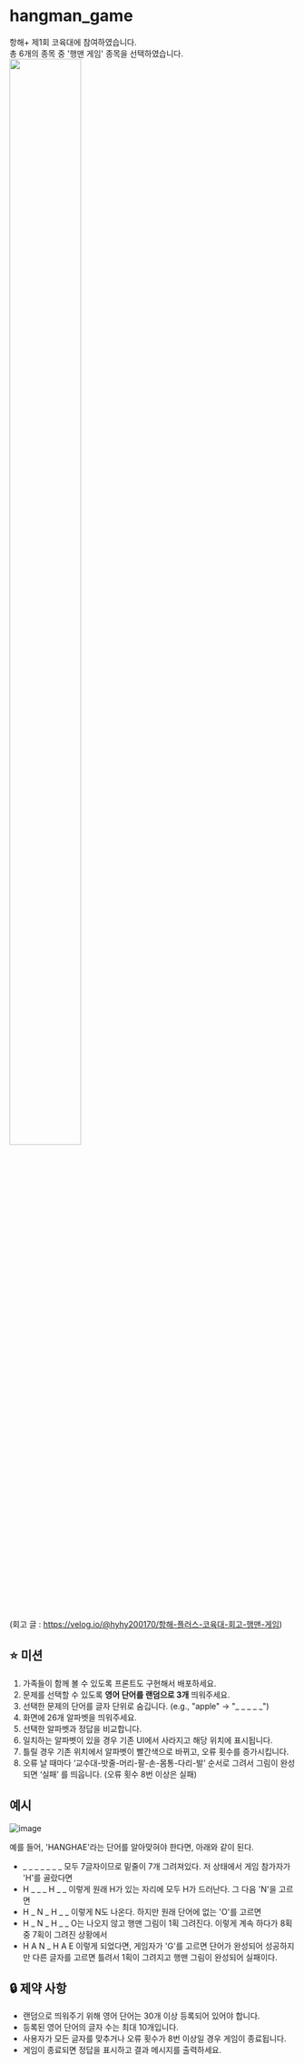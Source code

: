 # hangman_game
항해+ 제1회 코육대에 참여하였습니다.  
총 6개의 종목 중 '행맨 게임' 종목을 선택하였습니다.  
<img src="https://github.com/sihyun10/hangman_game/assets/92582664/296975ff-17da-4c84-b00c-1b1f1e611e0b" width="50%" height="70%">

(회고 글 : https://velog.io/@hyhy200170/항해-플러스-코육대-회고-행맨-게임)

## ⭐ 미션
1. 가족들이 함께 볼 수 있도록 프론트도 구현해서 배포하세요.
2. 문제를 선택할 수 있도록 **영어 단어를 랜덤으로 3개** 띄워주세요.
3. 선택한 문제의 단어를 글자 단위로 숨깁니다. (e.g., "apple" -> "_ _ _ _ _")
4. 화면에 26개 알파벳을 띄워주세요.
5. 선택한 알파벳과 정답을 비교합니다.
6. 일치하는 알파벳이 있을 경우 기존 UI에서 사라지고 해당 위치에 표시됩니다.
7. 틀릴 경우 기존 위치에서 알파벳이 빨간색으로 바뀌고, 오류 횟수를 증가시킵니다.
8. 오류 날 때마다 ‘교수대-밧줄-머리-팔-손-몸통-다리-발’ 순서로 그려서 그림이 완성되면 ‘실패’ 를 띄웁니다. (오류 횟수 8번 이상은 실패)

## 예시
![image](https://github.com/sihyun10/hangman_game/assets/92582664/ed02f77a-a17f-4edf-9268-20243ca705de)

예를 들어, 'HANGHAE'라는 단어를 알아맞혀야 한다면, 아래와 같이 된다.  

- _ _ _ _ _ _ _  모두 7글자이므로 밑줄이 7개 그려져있다. 저 상태에서 게임 참가자가 'H'를 골랐다면  
- H _ _ _ H _ _  이렇게 원래 H가 있는 자리에 모두 H가 드러난다. 그 다음 'N'을 고르면  
- H _ N _ H _ _  이렇게 N도 나온다. 하지만 원래 단어에 없는 'O'를 고르면  
- H _ N _ H _ _  O는 나오지 않고 행맨 그림이 1획 그려진다. 이렇게 계속 하다가 8획 중 7획이 그려진 상황에서  
- H A N _ H A E  이렇게 되었다면, 게임자가 'G'를 고르면 단어가 완성되어 성공하지만 다른 글자를 고르면 틀려서 1획이 그려지고 행맨 그림이 완성되어 실패이다.

## 🔒 제약 사항
- 랜덤으로 띄워주기 위해 영어 단어는 30개 이상 등록되어 있어야 합니다.
- 등록된 영어 단어의 글자 수는 최대 10개입니다.
- 사용자가 모든 글자를 맞추거나 오류 횟수가 8번 이상일 경우 게임이 종료됩니다.
- 게임이 종료되면 정답을 표시하고 결과 메시지를 출력하세요.
